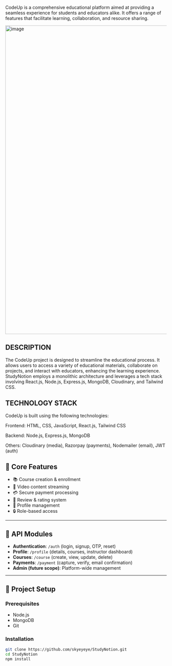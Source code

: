 
CodeUp is a comprehensive educational platform aimed at providing a seamless experience for students and educators alike. It offers a range of features that facilitate learning, collaboration, and resource sharing.

<img width="1919" height="964" alt="image" src="https://github.com/user-attachments/assets/ded01c3e-a725-4d86-a46b-5871e7c733b4" />



## DESCRIPTION

The CodeUp project is designed to streamline the educational process. It allows users to access a variety of educational materials, collaborate on projects, and interact with educators, enhancing the learning experience. StudyNotion employs a monolithic architecture and leverages a tech stack involving React.js, Node.js, Express.js, MongoDB, Cloudinary, and Tailwind CSS.

## TECHNOLOGY STACK

CodeUp is built using the following technologies:

Frontend: HTML, CSS, JavaScript, React.js, Tailwind CSS

Backend: Node.js, Express.js, MongoDB

Others: Cloudinary (media), Razorpay (payments), Nodemailer (email), JWT (auth)


## 🧩 Core Features

- 📚 Course creation & enrollment
- 🎥 Video content streaming
- 💳 Secure payment processing
- 🧾 Review & rating system
- 👤 Profile management
- 🔒 Role-based access

---

## 📡 API Modules

- **Authentication**: `/auth` (login, signup, OTP, reset)
- **Profile**: `/profile` (details, courses, instructor dashboard)
- **Courses**: `/course` (create, view, update, delete)
- **Payments**: `/payment` (capture, verify, email confirmation)
- **Admin (future scope)**: Platform-wide management

---

## 📁 Project Setup

### Prerequisites

- Node.js
- MongoDB
- Git

### Installation

```bash
git clone https://github.com/skyeyeye/StudyNotion.git
cd StudyNotion
npm install
